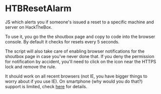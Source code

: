 # HTBResetAlarm
JS which alerts you if someone's issued a reset to a specific machine and server on HackTheBox.

To use it, you go the the shoutbox page and copy to code into the browser console. By default it checks for resets every 5 seconds.

The script will also take care of enabling browser notifications for the shoutbox page in case you've never done that. If you deny the permission for notification by accident, you'll need to click on the icon near the HTTPS lock and remove the rule.

It should work on all recent browsers (not IE, you have bigger things to worry about if you use IE). On smartphone (why would you do that?) support is limited, check [here](https://developer.mozilla.org/en-US/docs/Web/API/Notifications_API/Using_the_Notifications_API#browser_compatibility) for details.

